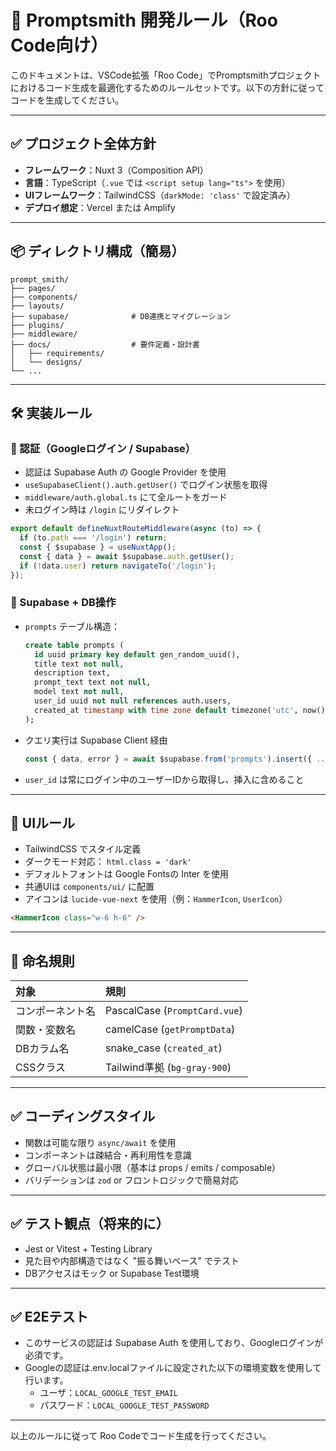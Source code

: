 # 🧠 Promptsmith 開発ルール（Roo Code向け）

このドキュメントは、VSCode拡張「Roo Code」でPromptsmithプロジェクトにおけるコード生成を最適化するためのルールセットです。以下の方針に従ってコードを生成してください。

---

## ✅ プロジェクト全体方針

- **フレームワーク**：Nuxt 3（Composition API）
- **言語**：TypeScript（`.vue` では `<script setup lang="ts">` を使用）
- **UIフレームワーク**：TailwindCSS（`darkMode: 'class'` で設定済み）
- **デプロイ想定**：Vercel または Amplify

---

## 📦 ディレクトリ構成（簡易）

```
prompt_smith/
├── pages/
├── components/
├── layouts/
├── supabase/              # DB連携とマイグレーション
├── plugins/
├── middleware/
├── docs/                  # 要件定義・設計書
│   ├── requirements/
│   └── designs/
└── ...
```

---

## 🛠️ 実装ルール

### 🔐 認証（Googleログイン / Supabase）

- 認証は Supabase Auth の Google Provider を使用
- `useSupabaseClient().auth.getUser()` でログイン状態を取得
- `middleware/auth.global.ts` にて全ルートをガード
- 未ログイン時は `/login` にリダイレクト

```ts
export default defineNuxtRouteMiddleware(async (to) => {
  if (to.path === '/login') return;
  const { $supabase } = useNuxtApp();
  const { data } = await $supabase.auth.getUser();
  if (!data.user) return navigateTo('/login');
});
```

### 🧾 Supabase + DB操作

- `prompts` テーブル構造：

  ```sql
  create table prompts (
    id uuid primary key default gen_random_uuid(),
    title text not null,
    description text,
    prompt_text text not null,
    model text not null,
    user_id uuid not null references auth.users,
    created_at timestamp with time zone default timezone('utc', now())
  );
  ```

- クエリ実行は Supabase Client 経由

  ```ts
  const { data, error } = await $supabase.from('prompts').insert({ ... })
  ```

- `user_id` は常にログイン中のユーザーIDから取得し、挿入に含めること

---

## 🎨 UIルール

- TailwindCSS でスタイル定義
- ダークモード対応： `html.class = 'dark'`
- デフォルトフォントは Google Fontsの Inter を使用
- 共通UIは `components/ui/` に配置
- アイコンは `lucide-vue-next` を使用（例：`HammerIcon`, `UserIcon`）

```html
<HammerIcon class="w-6 h-6" />
```

---

## 📐 命名規則

| 対象             | 規則                          |
| :--------------- | :---------------------------- |
| コンポーネント名 | PascalCase (`PromptCard.vue`) |
| 関数・変数名     | camelCase (`getPromptData`)   |
| DBカラム名       | snake_case (`created_at`)     |
| CSSクラス        | Tailwind準拠 (`bg-gray-900`)  |

---

## ✅ コーディングスタイル

- 関数は可能な限り `async/await` を使用
- コンポーネントは疎結合・再利用性を意識
- グローバル状態は最小限（基本は props / emits / composable）
- バリデーションは `zod` or フロントロジックで簡易対応

---

## ✅ テスト観点（将来的に）

- Jest or Vitest + Testing Library
- 見た目や内部構造ではなく "振る舞いベース" でテスト
- DBアクセスはモック or Supabase Test環境

---

## ✅ E2Eテスト

- このサービスの認証は Supabase Auth を使用しており、Googleログインが必須です。
- Googleの認証は.env.localファイルに設定された以下の環境変数を使用して行います。
  - ユーザ：`LOCAL_GOOGLE_TEST_EMAIL`
  - パスワード：`LOCAL_GOOGLE_TEST_PASSWORD`

---

以上のルールに従って Roo Codeでコード生成を行ってください。
